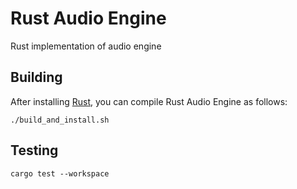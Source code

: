 # Rust Audio Engine

Rust implementation of audio engine

## Building

After installing [Rust](https://rustup.rs/), you can compile Rust Audio Engine as follows:

```shell
./build_and_install.sh
```

## Testing

```shell
cargo test --workspace
```
